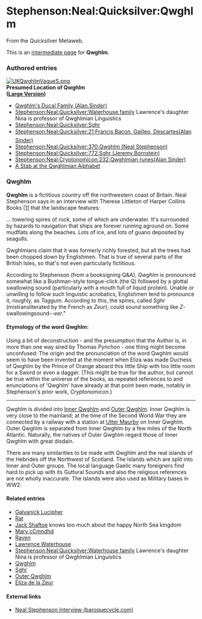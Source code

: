 
# Stephenson:Neal:Quicksilver:Qwghlm

From the Quicksilver Metaweb.

This is an [intermediate page](/metaweb-intermediate-page) for 
**Qwghlm**.


### Authored entries


[![UKQwghlmVagueS.png](/web/20060725165529im_/http://www.metaweb.com/wiki/upload/7/79/UKQwghlmVagueS.png)](ukqwghlmvagues-png)  
**Presumed Location of Qwghlm  
([Large Version](/image-ukqwghlmvaguel-png))**
* [Qwghlm's Ducal Family (Alan Sinder)](/qwghlm-s-ducal-family-alan-sinder)
* [Stephenson:Neal:Quicksilver:Waterhouse family](/stephenson-neal-quicksilver-waterhouse-family) Lawrence's daughter Nina is professor of Qwghlmian Linguistics
* [Stephenson:Neal:Quicksilver:Sghr](/stephenson-neal-quicksilver-sghr)
* [Stephenson:Neal:Quicksilver:21:Francis Bacon, Galileo, Descartes(Alan Sinder)](/stephenson-neal-quicksilver-21-francis-bacon-galileo-descartes-alan-sinder)
* [Stephenson:Neal:Quicksilver:370:Qwghlm (Neal Stephenson)](/stephenson-neal-quicksilver-370-qwghlm-neal-stephenson)
* [Stephenson:Neal:Quicksilver:772:Sghr (Jeremy Bornstein)](/stephenson-neal-quicksilver-772-sghr-jeremy-bornstein)
* [Stephenson:Neal:Cryptonomicon:232:Qwghlmian runes(Alan Sinder)](/stephenson-neal-cryptonomicon-232-qwghlmian-runes-alan-sinder)
* [A Stab at the Qwghlmian Alphabet](/image-qwghlmianrunes2s-png)


### Qwghlm


**Qwghlm** is a fictitious country off the northwestern coast of Britain. Neal Stephenson says in an interview with Therese Littleton of Harper Collins Books [[1]](/http-www-baroquecycle-com-interview-htm) that the landscape features:

... towering spires of rock, some of which are underwater. It's surrounded by hazards to navigation that ships are forever running aground on. Some mudflats along the beaches. Lots of ice, and lots of guano deposited by seagulls.

Qwghlmians claim that it was formerly richly forested, but all the trees had been chopped down by Englishmen. That is true of several parts of the British Isles, so that's not even particularly fictitious.

According to Stephenson (from a booksigning Q&A), *Qwghlm* is pronounced somewhat like a Bushman-style tongue-click (the Q) followed by a glottal swallowing sound (particularly with a mouth full of liquid protein). Unable or unwilling to follow such linguistic acrobatics, Englishmen tend to pronounce it, roughly, as *Taggum*. According to this, the spires, called *Sghr* (mistransliterated by the French as *Zeur*), could sound something like *Z*-swallowingsound--*eer*."
#### Etymology of the word Qwghlm:


Using a bit of deconstruction - and the presumption that the Author is, in more than one way sired by Thomas Pynchon - one thing might become unconfused: The origin and the pronunciation of the word Qwghlm would seem to have been invented at the moment when Eliza was made Duchess of Qwghlm by the Prince of Orange aboard this little Ship with too little room for a Sword or even a dagger. (This might be true for the author, but cannot be true within the universe of the books, as repeated references to and enunciations of 'Qwghlm' have already at that point been made, notably in Stephenson's prior work, *Cryptonomicon*.)


---


Qwghlm is divided into [Inner Qwghlm](/inner-qwghlm) and [Outer Qwghlm](/outer-qwghlm). Inner Qwghlm is very close to the mainland; at the time of the Second World War they are connected by a railway with a station at [Utter Maurby](/utter-maurby) on Inner Qwghlm. Outer Qwghlm is separated from Inner Qwghlm by a few miles of the North Atlantic. Naturally, the natives of Outer Qwghlm regard those of Inner Qwghlm with great disdain.

There are many similarities to be made with Qwghlm and the real islands of the Hebrides off the Northwest of Scotland. The Islands which are split into Inner and Outer groups. The local language Gaelic many foreigners find hard to pick up with its Guttural Sounds and also the religious references are not wholly inaccurate. The islands were also used as Military bases in WW2.

#### Related entries


* [Galvanick Lucipher](/galvanick-lucipher)
* [Rat](/rat)
* [Jack Shaftoe](/jack-shaftoe) knows too much about the happy North Sea kingdom
* [Mary cCmndhd](/mary-ccmndhd)
* [Raven](/raven)
* [Lawrence Waterhouse](/lawrence-waterhouse)
* [Stephenson:Neal:Quicksilver:Waterhouse family](/stephenson-neal-quicksilver-waterhouse-family) Lawrence's daughter Nina is professor of Qwghlmian Linguistics
* [Qwghlm](/stephenson-neal-quicksilver-qwghlm)
* [Sghr](/stephenson-neal-quicksilver-sghr)
* [Outer Qwghlm](/outer-qwghlm)
* [Eliza de la Zeur](/eliza-de-la-zeur)


#### External links


* [Neal Stephenson interview (baroquecycle.com)](/http-www-baroquecycle-com-interview-htm)
